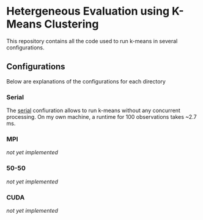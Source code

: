 # Hetergeneous Evaluation using K-Means Clustering
This repository contains all the code used to run k-means in several configurations.

## Configurations
Below are explanations of the configurations for each directory

### Serial
The [serial](./serial) confiuration allows to run k-means without any concurrent processing. On my own machine, a runtime for 100 observations takes ~2.7 ms. 

### MPI
*not yet implemented*

### 50-50
*not yet implemented*

### CUDA
*not yet implemented*
